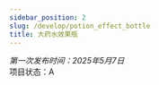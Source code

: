 ```yaml
---
sidebar_position: 2
slug: /develop/potion_effect_bottle
title: 大药水效果瓶
---
```


*第一次发布时间：2025年5月7日*  
项目状态：A  

